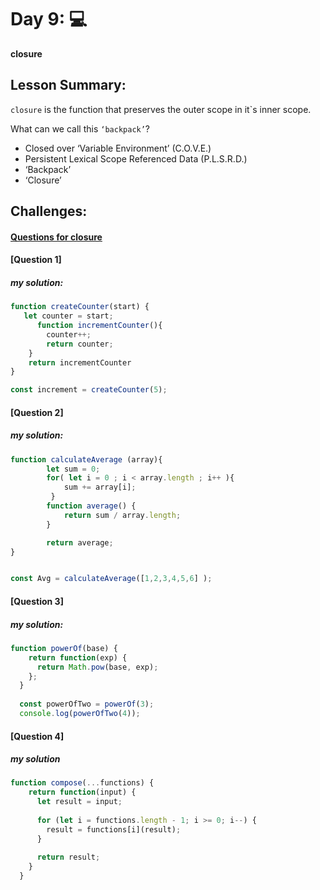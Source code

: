 # Day 9: 💻

**closure**

## Lesson Summary:

`closure` is the function that preserves the outer scope in it`s inner scope.

What can we call this `‘backpack’`?
- Closed over ‘Variable Environment’ (C.O.V.E.)
- Persistent Lexical Scope Referenced Data (P.L.S.R.D.)
- ‘Backpack’
- ‘Closure’

## Challenges:
#### [Questions for closure](https://github.com/orjwan-alrajaby/gsg-expressjs-backend-training-2023/blob/f1770252e28aab81cc91fe65db1ef2cf1dca6b37/learning-sprint-1/week2-day2-tasks/tasks.md)

#### [Question 1] 
##### my solution:

```javascript
function createCounter(start) {
   let counter = start;
      function incrementCounter(){
        counter++;
        return counter;
    }
    return incrementCounter
}

const increment = createCounter(5);
```

#### [Question 2]
##### my solution:

```javascript
function calculateAverage (array){
        let sum = 0;
        for( let i = 0 ; i < array.length ; i++ ){
            sum += array[i];
         }
        function average() {
            return sum / array.length;
        }

        return average;
}


const Avg = calculateAverage([1,2,3,4,5,6] );
```

#### [Question 3]
##### my solution:

```javascript
function powerOf(base) {
    return function(exp) {
      return Math.pow(base, exp);
    };
  }
  
  const powerOfTwo = powerOf(3);
  console.log(powerOfTwo(4)); 
  ```

#### [Question 4]
##### my solution 

```javascript
function compose(...functions) {
    return function(input) {
      let result = input;
  
      for (let i = functions.length - 1; i >= 0; i--) {
        result = functions[i](result);
      }
  
      return result;
    }
  }
```

